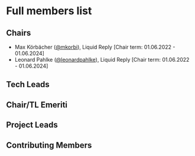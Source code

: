 # Full members list

## Chairs

* Max Körbächer ([@mkorbi](https://github.com/mkorbi)), Liquid Reply [Chair term: 01.06.2022 - 01.06.2024]
* Leonard Pahlke ([@leonardpahlke](https://github.com/leonardpahlke)), Liquid Reply [Chair term: 01.06.2022 - 01.06.2024]

## Tech Leads

## Chair/TL Emeriti

## Project Leads

## Contributing Members